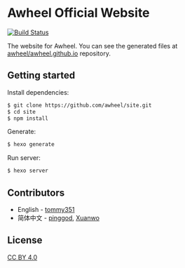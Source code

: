 # Awheel Official Website
<!-- Markdown snippet -->
[![Build Status](https://travis-ci.org/awheel/docs.svg?branch=master)](https://travis-ci.org/awheel/docs)

The website for Awheel. You can see the generated files at [awheel/awheel.github.io](https://github.com/awheel/awheel.github.io) repository.

## Getting started

Install dependencies:

``` bash
$ git clone https://github.com/awheel/site.git
$ cd site
$ npm install
```

Generate:

``` bash
$ hexo generate
```

Run server:

``` bash
$ hexo server
```

## Contributors

- English - [tommy351](https://github.com/tommy351)
- 简体中文 - [pinggod](https://github.com/pinggod), [Xuanwo](https://github.com/Xuanwo)

## License

[CC BY 4.0](http://creativecommons.org/licenses/by/4.0/)

[tommy351]: https://github.com/tommy351
[pinggod]: https://github.com/pinggod
